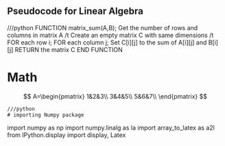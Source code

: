 ##  Pseudocode for Linear Algebra
///python
FUNCTION matrix_sum(A,B);
  Get the number of rows and columns in matrix A /t
  Create an empty matrix C with same dimensions /t
  FOR each row i;
    FOR each column j;
      Set C[i][j] to the sum of A[i][j] and B[i][j]
  RETURN the matrix C
END FUNCTION
# Math
  $$
  A=\begin{pmatrix}
    1&2&3\\
    3&4&5\\
    5&6&7\\
    \end{pmatrix}
    $$

    ///python
    # importing Numpy package
import numpy as np
import numpy.linalg as la
import array_to_latex as a2l
from IPython.display import display, Latex

